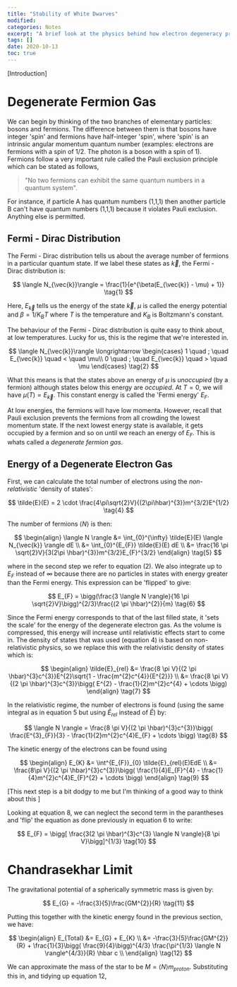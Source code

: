 ```yaml
---
title: "Stability of White Dwarves"
modified:
categories: Notes
excerpt: "A brief look at the physics behind how electron degeneracy pressure holds a white dwarf from collapsing into itself any further."
tags: []
date: 2020-10-13
toc: true
---
```

\[Introduction\]

# Degenerate Fermion Gas
We can begin by thinking of the two branches of elementary particles: bosons and fermions. The difference between them is that bosons have integer 'spin' and fermions have half-integer 'spin', where 'spin' is an intrinsic angular momentum quantum number (examples: electrons are fermions with a spin of 1/2. The photon is a boson with a spin of 1). Fermions follow a very important rule called the Pauli exclusion principle which can be stated as follows,

> "No two fermions can exhibit the same quantum numbers in a quantum system".

For instance, if particle A has quantum numbers (1,1,1) then another particle B can't have quantum numbers (1,1,1) because it violates Pauli exclusion. Anything else is permitted.

## Fermi - Dirac Distribution

The Fermi - Dirac distribution tells us about the average number of fermions in a particular quantum state. If we label these states as $\vec{k}$, the Fermi - Dirac distribution is:

$$
    \langle N_{\vec{k}}\rangle = \frac{1}{e^{\beta(E_{\vec{k}} - \mu) + 1}} 
\tag{1} 
$$

Here, $E_{\vec{k}}$ tells us the energy of the state $\vec{k}$, $\mu$ is called the energy potential and $\beta = 1/K_{B}T$ where $T$ is the temperature and $K_{B}$ is Boltzmann's constant.

The behaviour of the Fermi - Dirac distribution is quite easy to think about, at low temperatures. Lucky for us, this is the regime that we're interested in.

$$
    \langle N_{\vec{k}}\rangle \longrightarrow 
    \begin{cases}
        1 \quad ; \quad E_{\vec{k}} \quad < \quad \mu\\
        0 \quad ; \quad E_{\vec{k}} \quad > \quad \mu
    \end{cases}
\tag{2}
$$

What this means is that the states above an energy of $\mu$ is *unoccupied* (by a fermion) although states below this energy are *occupied*. At $T = 0$, we will have $\mu(T) = E_{\vec{k}}$. This constant energy is called the 'Fermi energy' $E_{F}$.

At low energies, the fermions will have low momenta. However, recall that Pauli exclusion prevents the fermions from all crowding the lowest momentum state. If the next lowest energy state is available, it gets occupied by a fermion and so on until we reach an energy of $E_{F}$. This is whats called a *degenerate fermion gas*.

## Energy of a Degenerate Electron Gas

First, we can calculate the total number of electrons using the _non-relativistic_ 'density of states':

$$
    \tilde{E}(E) = 2 \cdot \frac{4\pi\sqrt{2}V}{(2\pi\hbar)^{3}}m^{3/2}E^{1/2}
\tag{4}
$$

The number of fermions $\langle N \rangle$ is then:

$$  \begin{align}
    \langle N \rangle &= \int_{0}^{\infty} \tilde{E}(E) \langle N_{\vec{k}} \rangle dE \\
    &=  \int_{0}^{E_{F}} \tilde{E}(E) dE \\
    &= \frac{16 \pi \sqrt{2}V}{3(2\pi \hbar)^{3}}m^{3/2}E_{F}^{3/2}
    \end{align}
\tag{5}
$$

where in the second step we refer to equation $(2)$. We also integrate up to $E_{F}$ instead of $\infty$ because there are no particles in states with energy greater than the Fermi energy. This expression can be 'flipped' to give:

$$
    E_{F} = \bigg(\frac{3 \langle N \rangle}{16 \pi \sqrt{2}V}\bigg)^{2/3}\frac{(2 \pi \hbar)^{2}}{m}
\tag{6}
$$

Since the Fermi energy corresponds to that of the last filled state, it 'sets the scale' for the energy of the degenerate electron gas. As the volume is compressed, this energy will increase until relativistic effects start to come in. The density of states that was used (equation 4) is based on non-relativistic physics, so we replace this with the relativistic density of states which is:

$$
\begin{align}
    \tilde{E}_{rel} &= \frac{8 \pi V}{(2 \pi \hbar)^{3}c^{3}}E^{2}\sqrt{1 - \frac{m^{2}c^{4}}{E^{2}}} \\
    &= \frac{8 \pi V}{(2 \pi \hbar)^{3}c^{3}}\bigg( E^{2} - \frac{1}{2}m^{2}c^{4} + \cdots \bigg)
\end{align}
\tag{7}
$$

In the relativistic regime, the number of electrons is found (using the same integral as in equation 5 but using $\tilde{E}_{rel}$ instead of $\tilde{E}$) by:

$$
\langle N \rangle = \frac{8 \pi V}{(2 \pi \hbar)^{3}c^{3}}\bigg( \frac{E^{3}_{F}}{3} - \frac{1}{2}m^{2}c^{4}E_{F} + \cdots \bigg)
\tag{8}
$$

The kinetic energy of the electrons can be found using

$$
\begin{align}
    E_{K} &= \int^{E_{F}}_{0} \tilde{E}_{rel}(E)EdE \\
    &= \frac{8\pi V}{(2 \pi \hbar)^{3}c^{3}}\bigg( \frac{1}{4}E_{F}^{4} - \frac{1}{4}m^{2}c^{4}E_{F}^{2} + \cdots \bigg)
\end{align}
\tag{9}
$$

\[This next step is a bit dodgy to me but I'm thinking of a good way to think about this \]

Looking at equation 8, we can neglect the second term in the parantheses and 'flip' the equation as done previously in equation 6 to write:

$$
E_{F} = \bigg[ \frac{3(2 \pi \hbar)^{3}c^{3} \langle N \rangle}{8 \pi V}\bigg]^{1/3}
\tag{10}
$$

# Chandrasekhar Limit

The gravitational potential of a spherically symmetric mass is given by:

$$
E_{G} = -\frac{3}{5}\frac{GM^{2}}{R}
\tag{11}
$$

Putting this together with the kinetic energy found in the previous section, we have:

$$
\begin{align}
E_{Total} &= E_{G} + E_{K} \\
&= -\frac{3}{5}\frac{GM^{2}}{R} + \frac{1}{3}\bigg( \frac{9}{4}\bigg)^{4/3} \frac{\pi^{1/3} \langle N \rangle^{4/3}}{R} \hbar c \\
\end{align}
\tag{12}
$$

We can approximate the mass of the star to be $M =\langle N \rangle m_{proton}$. Substituting this in, and tidying up equation 12, 

